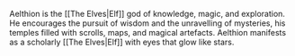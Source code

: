 
Aelthion is the [[The Elves|Elf]] god of knowledge, magic, and exploration. He encourages the pursuit of wisdom and the unravelling of mysteries, his temples filled with scrolls, maps, and magical artefacts. Aelthion manifests as a scholarly [[The Elves|Elf]] with eyes that glow like stars. 